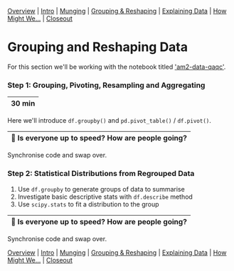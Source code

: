 [Overview](./00_overview.md) |
[Intro](./01_intro.md) |
[Munging](./02_munging.md) |
[Grouping & Reshaping](./03_groupingreshaping.md) |
[Explaining Data](./04_explainingdata.md) |
[How Might We...](./05_howmightwe.md)  |
[Closeout](./06_closeout.md)

# Grouping and Reshaping Data

For this section we'll be working with the notebook titled
['am2-data-qaqc'](../notebooks/am2-data-qaqc.ipynb).

### Step 1: Grouping, Pivoting, Resampling and Aggregating

| 30 min |
| ------ |

Here we'll introduce `df.groupby()` and `pd.pivot_table()` / `df.pivot()`.

| :triangular_flag_on_post: Is everyone up to speed? How are people going? |
| ------------------------------------------------------------------------ |

Synchronise code and swap over.

### Step 2: Statistical Distributions from Regrouped Data

1. Use `df.groupby` to generate groups of data to summarise
1. Investigate basic descriptive stats with  `df.describe` method
1. Use `scipy.stats` to fit a distribution to the group

| :triangular_flag_on_post: Is everyone up to speed? How are people going? |
| ------------------------------------------------------------------------ |

Synchronise code and swap over.

[Overview](./00_overview.md) |
[Intro](./01_intro.md) |
[Munging](./02_munging.md) |
[Grouping & Reshaping](./03_groupingreshaping.md) |
[Explaining Data](./04_explainingdata.md) |
[How Might We...](./05_howmightwe.md)  |
[Closeout](./06_closeout.md)
